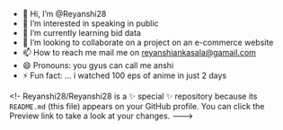 - 👋 Hi, I’m @Reyanshi28
- 👀 I’m interested in speaking in public
- 🌱 I’m currently learning bid data
- 💞️ I’m looking to collaborate on a project on an e-commerce website
- 📫 How to reach me mail me on reyanshiankasala@gamail.com
- 😄 Pronouns:  you gyus can call me anshi 
- ⚡ Fun fact: ... i watched 100 eps of anime in just 2 days

<!-
Reyanshi28/Reyanshi28 is a ✨ special ✨ repository because its `README.md` (this file) appears on your GitHub profile.
You can click the Preview link to take a look at your changes.
--->
